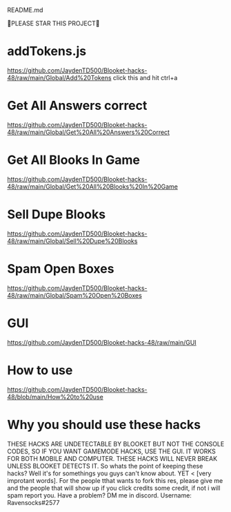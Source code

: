 README.md

🌟PLEASE STAR THIS PROJECT🌟

# addTokens.js

https://github.com/JaydenTD500/Blooket-hacks-48/raw/main/Global/Add%20Tokens click this and hit ctrl+a

# Get All Answers correct 

https://github.com/JaydenTD500/Blooket-hacks-48/raw/main/Global/Get%20All%20Answers%20Correct

# Get All Blooks In Game

https://github.com/JaydenTD500/Blooket-hacks-48/raw/main/Global/Get%20All%20Blooks%20In%20Game

# Sell Dupe Blooks

https://github.com/JaydenTD500/Blooket-hacks-48/raw/main/Global/Sell%20Dupe%20Blooks

# Spam Open Boxes

https://github.com/JaydenTD500/Blooket-hacks-48/raw/main/Global/Spam%20Open%20Boxes

# GUI

https://github.com/JaydenTD500/Blooket-hacks-48/raw/main/GUI

# How to use
https://github.com/JaydenTD500/Blooket-hacks-48/blob/main/How%20to%20use

# Why you should use these hacks
THESE HACKS ARE UNDETECTABLE BY BLOOKET BUT NOT THE CONSOLE CODES, SO IF YOU WANT GAMEMODE HACKS, USE THE GUI. IT WORKS FOR BOTH MOBILE AND COMPUTER. THESE HACKS WILL  NEVER BREAK UNLESS BLOOKET DETECTS IT. So whats the point of keeping these hacks? Well it's for somethings you guys can't know about. YET < [very improtant words]. For the people tthat wants to fork this res, please give me and the people that will show up if you click credits some credit, if not i will spam report you. Have a problem? DM me in discord. Username: Ravensocks#2577


